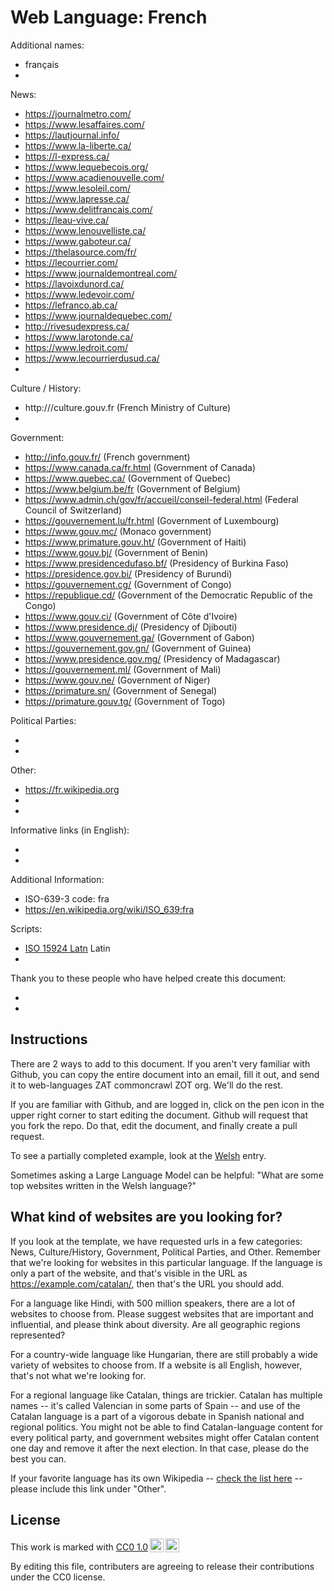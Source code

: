 # Web Language: French

Additional names:

- français
-

News:

- https://journalmetro.com/
- https://www.lesaffaires.com/
- https://lautjournal.info/
- https://www.la-liberte.ca/
- https://l-express.ca/
- https://www.lequebecois.org/
- https://www.acadienouvelle.com/
- https://www.lesoleil.com/
- https://www.lapresse.ca/
- https://www.delitfrancais.com/
- https://leau-vive.ca/
- https://www.lenouvelliste.ca/
- https://www.gaboteur.ca/
- https://thelasource.com/fr/
- https://lecourrier.com/
- https://www.journaldemontreal.com/
- https://lavoixdunord.ca/
- https://www.ledevoir.com/
- https://lefranco.ab.ca/
- https://www.journaldequebec.com/
- http://rivesudexpress.ca/
- https://www.larotonde.ca/
- https://www.ledroit.com/
- https://www.lecourrierdusud.ca/
-

Culture / History:

- http:///culture.gouv.fr (French Ministry of Culture)
-

Government:

- http://info.gouv.fr/ (French government)
- https://www.canada.ca/fr.html (Government of Canada)
- https://www.quebec.ca/ (Government of Quebec)
- https://www.belgium.be/fr (Government of Belgium)
- https://www.admin.ch/gov/fr/accueil/conseil-federal.html (Federal Council of Switzerland)
- https://gouvernement.lu/fr.html (Government of Luxembourg)
- https://www.gouv.mc/ (Monaco government)
- https://www.primature.gouv.ht/ (Government of Haiti)
- https://www.gouv.bj/ (Government of Benin)
- https://www.presidencedufaso.bf/ (Presidency of Burkina Faso)
- https://presidence.gov.bi/ (Presidency of Burundi)
- https://gouvernement.cg/ (Government of Congo)
- https://republique.cd/ (Government of the Democratic Republic of the Congo)
- https://www.gouv.ci/ (Government of Côte d'Ivoire)
- https://www.presidence.dj/ (Presidency of Djibouti)
- https://www.gouvernement.ga/ (Government of Gabon)
- https://gouvernement.gov.gn/ (Government of Guinea)
- https://www.presidence.gov.mg/ (Presidency of Madagascar)
- https://gouvernement.ml/ (Government of Mali)
- https://www.gouv.ne/ (Government of Niger)
- https://primature.sn/ (Government of Senegal)
- https://primature.gouv.tg/ (Government of Togo)

Political Parties:

-
-

Other:

- https://fr.wikipedia.org
-
-

Informative links (in English):

-
-

Additional Information:

- ISO-639-3 code: fra
- https://en.wikipedia.org/wiki/ISO_639:fra

Scripts:

- <a href="https://en.wikipedia.org/wiki/ISO_15924">ISO 15924 Latn</a> Latin
-

Thank you to these people who have helped create this document:

-
-

## Instructions

There are 2 ways to add to this document. If you aren't very familiar
with Github, you can copy the entire document into an email, fill it
out, and send it to web-languages ZAT commoncrawl ZOT org. We'll do the rest.

If you are familiar with Github, and are logged in, click on the pen
icon in the upper right corner to start editing the document.
Github will request that you fork the repo. Do that, edit the
document, and finally create a pull request.

To see a partially completed example, look at the
[Welsh](../living/welsh.md) entry.

Sometimes asking a Large Language Model can be helpful: "What are some
top websites written in the Welsh language?"

## What kind of websites are you looking for?

If you look at the template, we have requested urls in a few
categories: News, Culture/History, Government, Political Parties, and
Other. Remember that we're looking for websites in this particular
language. If the language is only a part of the website, and that's
visible in the URL as https://example.com/catalan/, then that's the
URL you should add.

For a language like Hindi, with 500 million speakers, there are a lot
of websites to choose from. Please suggest websites that are important
and influential, and please think about diversity. Are all geographic
regions represented?

For a country-wide language like Hungarian, there are still probably a
wide variety of websites to choose from. If a website is all English,
however, that's not what we're looking for.

For a regional language like Catalan, things are trickier. Catalan has
multiple names -- it's called Valencian in some parts of Spain -- and
use of the Catalan language is a part of a vigorous debate in Spanish
national and regional politics. You might not be able to find
Catalan-language content for every political party, and government
websites might offer Catalan content one day and remove it after
the next election. In that case, please do the best you can.

If your favorite language has its own Wikipedia -- [check the list here](https://en.wikipedia.org/wiki/List_of_Wikipedias) --
please include this link under "Other".

## License

<p xmlns:cc="http://creativecommons.org/ns#" >This work is marked with <a href="https://creativecommons.org/publicdomain/zero/1.0/?ref=chooser-v1" target="_blank" rel="license noopener noreferrer" style="display:inline-block;">CC0 1.0<img style="height:22px!important;margin-left:3px;vertical-align:text-bottom;" src="https://mirrors.creativecommons.org/presskit/icons/cc.svg?ref=chooser-v1" alt=""><img style="height:22px!important;margin-left:3px;vertical-align:text-bottom;" src="https://mirrors.creativecommons.org/presskit/icons/zero.svg?ref=chooser-v1" alt=""></a></p>

By editing this file, contributers are agreeing to release their contributions under the CC0 license.
